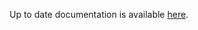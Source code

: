 <!-- DO NOT EDIT THIS FILE MANUALLY -->
<!-- Please read https://github.com/linuxserver/docker-webtop/blob/ubuntu-mate/.github/CONTRIBUTING.md -->
Up to date documentation is available [here](https://github.com/linuxserver/docker-webtop/blob/master/README.md).
